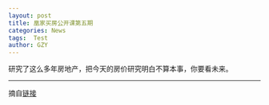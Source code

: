 ```yaml
---
layout: post
title: 凰家买房公开课第五期
categories: News
tags:  Test
author: GZY
---
```


研究了这么多年房地产，把今天的房价研究明白不算本事，你要看未来。

*****

摘自[链接](http://sz.house.ifeng.com/column/news/diwuqi)